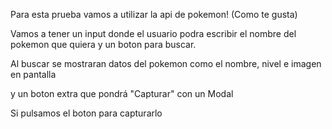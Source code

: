 Para esta prueba vamos a utilizar la api de pokemon! (Como te gusta) 

Vamos a tener un input donde el usuario podra escribir el nombre del pokemon que quiera y un boton para buscar. 

Al buscar se mostraran datos del pokemon como el nombre, nivel e imagen en pantalla 

y un boton extra que pondrá "Capturar" con un Modal

Si pulsamos el boton para capturarlo
